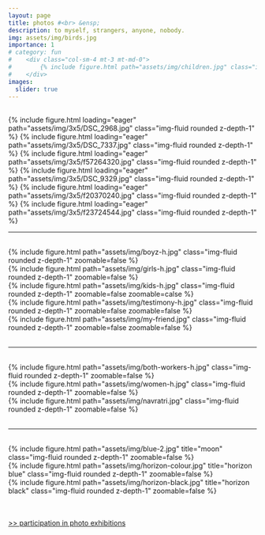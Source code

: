 ```yaml
---
layout: page
title: photos #<br> &ensp;
description: to myself, strangers, anyone, nobody.
img: assets/img/birds.jpg
importance: 1
# category: fun
#    <div class="col-sm-4 mt-3 mt-md-0">
#        {% include figure.html path="assets/img/children.jpg" class="img-fluid rounded z-depth-1" zoomable=false %}
#    </div>
images:
  slider: true
---
```


<br>

<swiper-container keyboard="true" navigation="true" pagination="true" pagination-clickable="true" pagination-dynamic-bullets="true" rewind="true">
  <swiper-slide>{% include figure.html loading="eager" path="assets/img/3x5/DSC_2968.jpg" class="img-fluid rounded z-depth-1" %}</swiper-slide>
  <swiper-slide>{% include figure.html loading="eager" path="assets/img/3x5/DSC_7337.jpg" class="img-fluid rounded z-depth-1" %}</swiper-slide>
  <swiper-slide>{% include figure.html loading="eager" path="assets/img/3x5/f57264320.jpg" class="img-fluid rounded z-depth-1" %}</swiper-slide>
  <swiper-slide>{% include figure.html loading="eager" path="assets/img/3x5/DSC_9329.jpg" class="img-fluid rounded z-depth-1" %}</swiper-slide>
  <swiper-slide>{% include figure.html loading="eager" path="assets/img/3x5/f20370240.jpg" class="img-fluid rounded z-depth-1" %}</swiper-slide>
  <swiper-slide>{% include figure.html loading="eager" path="assets/img/3x5/f23724544.jpg" class="img-fluid rounded z-depth-1" %}</swiper-slide>
</swiper-container>
<br>
<hr>
<br>
<!-- <br> -->

<div class="container">
  <div class="row">
      <div class="col-sm mt-3 mt-md-0">
        {% include figure.html path="assets/img/boyz-h.jpg" class="img-fluid rounded z-depth-1" zoomable=false %}
    </div>
    <div class="col-sm mt-3 mt-md-0">
        {% include figure.html path="assets/img/girls-h.jpg" class="img-fluid rounded z-depth-1" zoomable=false %}
    </div>
  </div>
</div>

<div class="container">
  <div class="row">
    <div class="col-sm mt-3 mt-md-0">
        {% include figure.html path="assets/img/kids-h.jpg" class="img-fluid rounded z-depth-1" zoomable=false zoomable=calse %}
    </div>
    <div class="col-sm mt-3 mt-md-0">
        {% include figure.html path="assets/img/testimony-h.jpg" class="img-fluid rounded z-depth-1" zoomable=false zoomable=false %}
    </div>
    <div class="col-sm mt-3 mt-md-0">
        {% include figure.html path="assets/img/my-friend.jpg" class="img-fluid rounded z-depth-1" zoomable=false zoomable=false %}
    </div>
  </div>
</div>

<br>
<hr>
<br>
<!-- <br> -->

<div class="container">
  <div class="row">
    <div class="col-sm mt-3 mt-md-0">
        {% include figure.html path="assets/img/both-workers-h.jpg" class="img-fluid rounded z-depth-1" zoomable=false %}
    </div>
    <div class="col-sm mt-3 mt-md-0">
        {% include figure.html path="assets/img/women-h.jpg" class="img-fluid rounded z-depth-1" zoomable=false %}
    </div>
  </div>
</div>

<div class="container">
  <div class="row">
    <div class="col-sm mt-3 mt-md-0">
        {% include figure.html path="assets/img/navratri.jpg" class="img-fluid rounded z-depth-1" zoomable=false %}
    </div>
  </div>
</div>

<br>
<hr>
<br>

<div class="row">
    <div class="col-sm mt-3 mt-md-0">
        {% include figure.html path="assets/img/blue-2.jpg" title="moon" class="img-fluid rounded z-depth-1" zoomable=false %}
    </div>
    <div class="col-sm mt-3 mt-md-0">
        {% include figure.html path="assets/img/horizon-colour.jpg" title="horizon blue" class="img-fluid rounded z-depth-1" zoomable=false %}
    </div>
    <div class="col-sm mt-3 mt-md-0">
        {% include figure.html path="assets/img/horizon-black.jpg" title="horizon black" class="img-fluid rounded z-depth-1" zoomable=false %}
    </div>
</div>

<br>
<br>

<a href="/photo">>> participation in photo exhibitions</a>

<br>
<br>